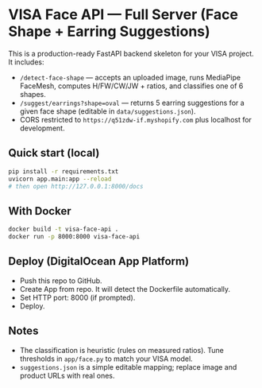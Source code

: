 # VISA Face API — Full Server (Face Shape + Earring Suggestions)

This is a production-ready FastAPI backend skeleton for your VISA project.
It includes:
- `/detect-face-shape` — accepts an uploaded image, runs MediaPipe FaceMesh, computes H/FW/CW/JW + ratios, and classifies one of 6 shapes.
- `/suggest/earrings?shape=oval` — returns 5 earring suggestions for a given face shape (editable in `data/suggestions.json`).
- CORS restricted to `https://q51zdw-if.myshopify.com` plus localhost for development.

## Quick start (local)
```bash
pip install -r requirements.txt
uvicorn app.main:app --reload
# then open http://127.0.0.1:8000/docs
```

## With Docker
```bash
docker build -t visa-face-api .
docker run -p 8000:8000 visa-face-api
```

## Deploy (DigitalOcean App Platform)
- Push this repo to GitHub.
- Create App from repo. It will detect the Dockerfile automatically.
- Set HTTP port: 8000 (if prompted).
- Deploy.

## Notes
- The classification is heuristic (rules on measured ratios). Tune thresholds in `app/face.py` to match your VISA model.
- `suggestions.json` is a simple editable mapping; replace image and product URLs with real ones.
